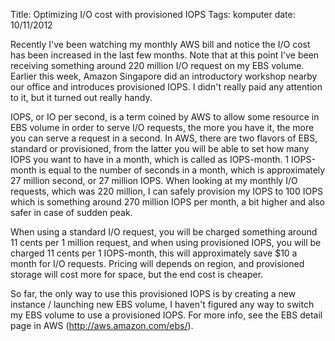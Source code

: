 Title: Optimizing I/O cost with provisioned IOPS
Tags: komputer
date: 10/11/2012

Recently I've been watching my monthly AWS bill and notice the I/O cost has been increased in the last few months. Note that at this point I've been receiving something around 220 million I/O request on my EBS volume. Earlier this week, Amazon Singapore did an introductory workshop nearby our office and introduces provisioned IOPS. I didn't really paid any attention to it, but it turned out really handy.

IOPS, or IO per second, is a term coined by AWS to allow some resource in EBS volume in order to serve I/O requests, the more you have it, the more you can serve a request in a second. In AWS, there are two flavors of EBS, standard or provisioned, from the latter you will be able to set how many IOPS you want to have in a month, which is called as IOPS-month. 1 IOPS-month is equal to the number of seconds in a month, which is approximately 27 million second, or 27 million IOPS. When looking at my monthly I/O requests, which was 220 million, I can safely provision my IOPS to 100 IOPS which is something around 270 million IOPS per month, a bit higher and also safer in case of sudden peak.

When using a standard I/O request, you will be charged something around 11 cents per 1 million request, and when using provisioned IOPS, you will be charged 11 cents per 1 IOPS-month, this will approximately save $10 a month for I/O requests. Pricing will depends on region, and provisioned storage will cost more for space, but the end cost is cheaper.

So far, the only way to use this provisioned IOPS is by creating a new instance / launching new EBS volume, I haven't figured any way to switch my EBS volume to use a provisioned IOPS. For more info, see the EBS detail page in AWS (http://aws.amazon.com/ebs/).
